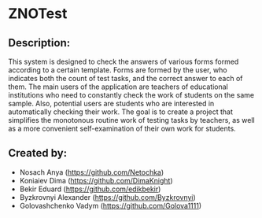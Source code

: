 # ZNOTest

## Description:
This system is designed to check the answers of various forms formed according to a certain template. Forms are formed by the user, who indicates both the count of test tasks, and the correct answer to each of them.
The main users of the application are teachers of educational institutions who need to constantly check the work of students on the same sample. Also, potential users are students who are interested in automatically checking their work.
The goal is to create a project that simplifies the monotonous routine work of testing tasks by teachers, as well as a more convenient self-examination of their own work for students.

## Created by:
* Nosach Anya (https://github.com/Netochka)
* Koniaiev Dima (https://github.com/DimaKnight)
* Bekir Eduard (https://github.com/edikbekir)
* Byzkrovnyi Alexander (https://github.com/Byzkrovnyi)
* Golovashchenko Vadym (https://github.com/Golova1111)
